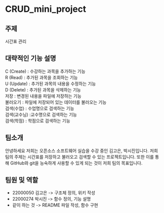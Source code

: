 # CRUD_mini_project
주제
------
시간표 관리

대략적인 기능 설명
------
C (Create) : 수강하는 과목을 추가하는 기능   
R (Read) : 추가된 과목을 조회하는 기능   
U (Update) : 추가된 과목의 내용을 수정하는 기능   
D (Delete) : 추가된 과목을 삭제하는 기능   
저장 : 변경된 내용을 파일에 저장하는 기능   
불러오기 : 파일에 저장되어 있는 데이터를 불러오는 기능   
검색(수업) : 수업명으로 검색하는 기능   
검색(교수님) :교수명으로 검색하는 기능   
검색(학점) : 학점으로 검색하는 기능   

팀소개
------
안녕하세요 저희는 오픈소스 소프트웨어 실습을 수강 중인 김고은, 박시진입니다.
저희 팀의 주제는 시간표를 저장하고 불러오고 검색할 수 있는 프로젝트입니다.
또한 이를 통해 GitHub와 git을 능숙하게 사용할 수 있게 되는 것이 저희 팀의 목표입니다.

팀원 및 역할
------
+ 22000050 김고은
-> 구조체 정의, 위키 작성
+ 22000274 박시진
-> 함수 정의, 기능 설명
+ 같이 하는 것
-> README 파일 작성, 함수 구현
